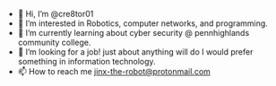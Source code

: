 - 👋 Hi, I’m @cre8tor01
- 👀 I’m interested in Robotics, computer networks, and programming.
- 🌱 I’m currently learning about cyber security @ pennhighlands community college.
- 💞️ I’m looking for a job! just about anything will do I would prefer something in information technology.
- 📫 How to reach me  jinx-the-robot@protonmail.com

<!---
cre8tor01/cre8tor01 is a ✨ special ✨ repository because its `README.md` (this file) appears on your GitHub profile.
You can click the Preview link to take a look at your changes.
--->
